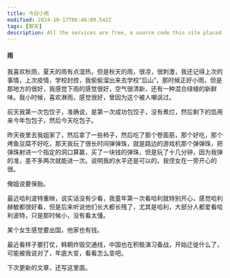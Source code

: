 ```yaml
---
title: 今日小雨
modified: 2024-10-17T06:46:09.542Z
tags: [聊天]
description: All the services are free, a source code this site placed on github repository and intergration with netlify service, another service that you can use is github page for hosting your own static site.
---
```


####  雨

我喜欢秋雨，夏天的雨有点湿热，但是秋天的雨，很凉，很刺激，我还记得上次的事情，上次疫情，学校封控，我偷偷溜出来去学校“后山”，那时候正好小雨，但是那地方的很好，我感觉下雨的感觉很好，空气很清新，还有一种混合绿植的新鲜味。我小时候，喜欢淋雨，感觉很好，曾因为这个被人嘲讽过。

前天我第一次包饺子，准确说，是第一次成功包饺子，没有煮烂，然后剩下的馅用来今年包包子，然后今天吃包子。

昨天夜里去我姐家了，然后拿了一些柿子，然后吃了那个卷面筋，那个好吃，那个烤鱼豆腐不好吃，那天我玩了很长时间弹弹珠，就是路边的游戏机那个弹弹珠，把弹珠射进一个指定的洞口算赢，买了一块钱的弹珠，但是玩了十几分钟，因为我弹的准，差不多两次就能进一次。说明我的水平还是可以的。我侄女在一旁开心的很。

俺姐说要保胎。

最近哈利波特重映，说实话没有少看，我童年第一次看哈利就特别开心，感觉哈利赫敏都很好看，但是后来听说他们长大都长残了，尤其是哈利，大部分人都爱看哈利波特，只是那时候小，没有看太懂。

某个女生感觉要出国，他家也有钱。

最近看样子要打仗，韩朝炸毁交通线，中国也在积极演习备战，开始迁徙什么了，可能被我说对了，年底大变，看看怎么变吧。

下次更新的文章，还写这里面。









